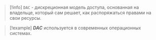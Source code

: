 
> [!info] 
> `DAC` - дискреционная модель доступа, основанная на владельце, который сам решает, как распоряжаться правами на свои ресурсы.

> [!example]
> ***DAC*** используется в современных операционных системах.

